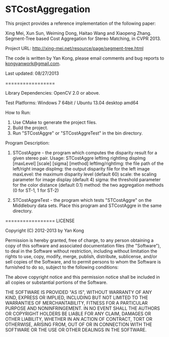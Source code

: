 STCostAggregation
=================

This project provides a reference implementation of the following paper:

Xing Mei, Xun Sun, Weiming Dong, Haitao Wang and Xiaopeng Zhang. Segment-Tree based Cost Aggregation for Stereo Matching, in CVPR 2013.

Project URL: http://xing-mei.net/resource/page/segment-tree.html

The code is written by Yan Kong, please email comments and bug reports to kongyanwork@gmail.com.

Last updated: 08/27/2013

=================

Library Dependencies: OpenCV 2.0 or above.

Test Platforms: Windows 7 64bit / Ubuntu 13.04 desktop amd64

How to Run:
1. Use CMake to generate the project files. 
2. Build the project.
3. Run "STCostAggre" or "STCostAggreTest" in the bin directory.

Program Description:
1. STCostAggre - the program which computes the disparity result for a given stereo pair.
   Usage: STCostAggre leftImg rightImg dispImg [maxLevel] [scale] [sigma] [method]
          leftImg/rightImg: the file path of the left/right image
          dispImg: the output disparity file for the left image
          maxLevel: the maximum disparity level (default 60)
          scale: the scaling parameter for image display (default 4)
          sigma: the threshold parameter for the color distance (default 0.1)
          method: the two aggregation methods (0 for ST-1, 1 for ST-2)

2. STCostAggreTest - the program which tests "STCostAggre" on the Middlebury data sets. Place 
                     this program and STCostAggre in the same directory.

=================
LICENSE

Copyright (C) 2012-2013 by Yan Kong

Permission is hereby granted, free of charge, to any person obtaining a copy
of this software and associated documentation files (the "Software"), to deal
in the Software without restriction, including without limitation the rights
to use, copy, modify, merge, publish, distribute, sublicense, and/or sell
copies of the Software, and to permit persons to whom the Software is
furnished to do so, subject to the following conditions:

The above copyright notice and this permission notice shall be included in
all copies or substantial portions of the Software.

THE SOFTWARE IS PROVIDED "AS IS", WITHOUT WARRANTY OF ANY KIND, EXPRESS OR
IMPLIED, INCLUDING BUT NOT LIMITED TO THE WARRANTIES OF MERCHANTABILITY,
FITNESS FOR A PARTICULAR PURPOSE AND NONINFRINGEMENT. IN NO EVENT SHALL THE
AUTHORS OR COPYRIGHT HOLDERS BE LIABLE FOR ANY CLAIM, DAMAGES OR OTHER
LIABILITY, WHETHER IN AN ACTION OF CONTRACT, TORT OR OTHERWISE, ARISING FROM,
OUT OF OR IN CONNECTION WITH THE SOFTWARE OR THE USE OR OTHER DEALINGS IN
THE SOFTWARE.